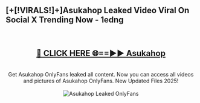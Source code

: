 <h2>[+[!VIRALS!]+]Asukahop Leaked Video Viral On Social X Trending Now - 1edng</h2>
<br>
<div align="center">
<h2><a href="https://libra.edu.pl?Asukahop" rel="nofollow">🔴 CLICK HERE 🌐==►► Asukahop</a></h2>
<br>
Get Asukahop OnlyFans leaked all content. Now you can access all videos and pictures of Asukahop OnlyFans. New Updated Files 2025!
<br>
<br>
<a href="https://libra.edu.pl?Asukahop" rel="nofollow" data-target="animated-image.originalLink"><img src="https://i.ibb.co.com/WyWwxjT/player-gif2.gif" alt="Asukahop Leaked OnlyFans" style="max-width: 100%; display: inline-block;" data-target="animated-image.originalImage"></a>
</div>
<br>